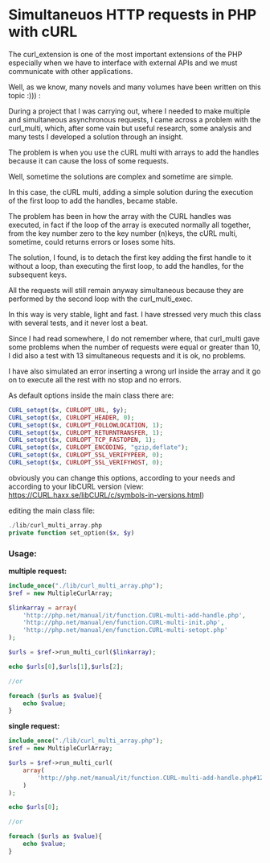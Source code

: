 # Simultaneuos HTTP requests in PHP with cURL

The curl_extension is one of the most important extensions of the PHP especially when we have to interface with external APIs and we must communicate with other applications.

Well, as we know, many novels and many volumes have been written on this topic :))) :
 
During a project that I was carrying out, where I needed to make multiple and simultaneous asynchronous requests, I came across a problem with the curl_multi, which, after some vain but useful research, some analysis and many tests I developed a solution through an insight.

The problem is when you use the cURL multi with arrays to add the handles because it can cause the loss of some requests.
 
Well, sometime the solutions are complex and sometime are simple.

In this case, the cURL multi, adding a simple solution during the execution of the first loop to add the handles, became stable.   

The problem has been in how the array with the CURL handles was executed, 
in fact if the loop of the array is executed normally all together, from the key number zero to the key number (n)keys, the cURL multi, sometime, could returns errors or loses some hits.

The solution, I found, is to detach the first key adding the first handle to it without a loop, than executing the first loop, to add the handles, for the subsequent keys. 

All the requests will still remain anyway simultaneous because they are performed by the second loop with the curl_multi_exec.

In this way is very stable, light and fast. I have stressed very much this class with several tests, and it never lost a beat.

Since I had read somewhere, I do not remember where, that curl_multi gave some problems when the number of requests were equal or greater than 10, I did also a test with 13 simultaneous requests and it is ok, no problems.
 
I have also simulated an error inserting a wrong url inside the array and it go on to execute all the rest with no stop and no errors.    

As default options inside the main class there are:

```php
CURL_setopt($x, CURLOPT_URL, $y); 
CURL_setopt($x, CURLOPT_HEADER, 0); 
CURL_setopt($x, CURLOPT_FOLLOWLOCATION, 1); 
CURL_setopt($x, CURLOPT_RETURNTRANSFER, 1); 
CURL_setopt($x, CURLOPT_TCP_FASTOPEN, 1); 
CURL_setopt($x, CURLOPT_ENCODING, "gzip,deflate"); 
CURL_setopt($x, CURLOPT_SSL_VERIFYPEER, 0); 
CURL_setopt($x, CURLOPT_SSL_VERIFYHOST, 0);
```

obviously you can change this options, according to your needs and according to your libCURL version (view: https://CURL.haxx.se/libCURL/c/symbols-in-versions.html) 

editing the main class file:
```php
./lib/curl_multi_array.php 
private function set_option($x, $y)
```


### Usage:

**multiple request:**
```php
include_once("./lib/curl_multi_array.php"); 
$ref = new MultipleCurlArray;

$linkarray = array(
    'http://php.net/manual/it/function.CURL-multi-add-handle.php', 
    'http://php.net/manual/en/function.CURL-multi-init.php', 
    'http://php.net/manual/en/function.CURL-multi-setopt.php'
);

$urls = $ref->run_multi_curl($linkarray);

echo $urls[0],$urls[1],$urls[2];

//or

foreach ($urls as $value){
    echo $value; 
}
```


**single request:**
```php
include_once("./lib/curl_multi_array.php"); 
$ref = new MultipleCurlArray;

$urls = $ref->run_multi_curl(
    array(
        'http://php.net/manual/it/function.CURL-multi-add-handle.php#122964'
    )
);

echo $urls[0]; 

//or 

foreach ($urls as $value){
    echo $value; 
}
```
